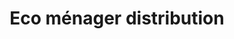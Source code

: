 ---
title: "Eco ménager distribution"
url: /aubagne/eco-menager-distribution/
shop: appareil ménager
---
